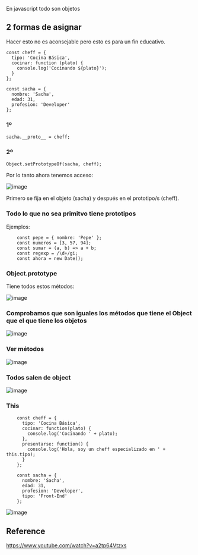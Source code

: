 En javascript todo son objetos


## 2 formas de asignar
Hacer esto no es aconsejable pero esto es para un fin educativo.

    const cheff = {
      tipo: 'Cocina Básica',
      cocinar: function (plato) {
        console.log('Cocinando ${plato}');
      }
    };
    
    const sacha = {
      nombre: 'Sacha',
      edad: 31,
      profesion: 'Developer'
    };

### 1º
    sacha.__proto__ = cheff;

### 2º
    Object.setPrototypeOf(sacha, cheff);

Por lo tanto ahora tenemos acceso:

![image](https://github.com/user-attachments/assets/18e570d2-7eb9-4f13-924a-25eda1543702)


Primero se fija en el objeto (sacha) y después en el prototipo/s (cheff).

### Todo lo que no sea primitvo tiene prototipos
Ejemplos:

        const pepe = { nombre: 'Pepe' };
        const numeros = [3, 57, 94];
        const sumar = (a, b) => a + b;
        const regexp = /\d+/gi;
        const ahora = new Date();

### Object.prototype
Tiene todos estos métodos:

![image](https://github.com/user-attachments/assets/98f894a8-6d54-463c-8ca3-a95dde4f1235)

### Comprobamos que son iguales los métodos que tiene el Object que el que tiene los objetos

![image](https://github.com/user-attachments/assets/e3989088-79c5-483e-8026-d5ddf88e179f)

### Ver métodos

![image](https://github.com/user-attachments/assets/b1f81c5a-2bab-4c60-8a3e-a0623d098aac)

### Todos salen de object
![image](https://github.com/user-attachments/assets/dcc0ef39-2376-4d45-950e-1445a3e6ec86)

### This

        const cheff = {
          tipo: 'Cocina Básica',
          cocinar: function(plato) {
            console.log('Cocinando ' + plato);
          },
          presentarse: function() {
            console.log('Hola, soy un cheff especializado en ' + this.tipo);
          }
        };
        
        const sacha = {
          nombre: 'Sacha',
          edad: 31,
          profesion: 'Developer',
          tipo: 'Front-End'
        };

![image](https://github.com/user-attachments/assets/ac48636b-fa80-4814-ab1e-737a0fef5703)


## Reference
https://www.youtube.com/watch?v=a2tp64Vtzxs
